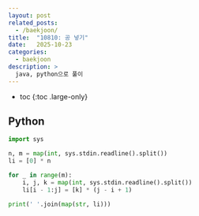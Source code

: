 ```yaml
---
layout: post
related_posts:
  - /baekjoon/
title:  "10810: 공 넣기"
date:   2025-10-23
categories:
  - baekjoon
description: >
  java, python으로 풀이
---
```

* toc
{:toc .large-only}

## Python
```python
import sys

n, m = map(int, sys.stdin.readline().split())
li = [0] * n

for _ in range(m):
    i, j, k = map(int, sys.stdin.readline().split())
    li[i - 1:j] = [k] * (j - i + 1)

print(' '.join(map(str, li)))
```